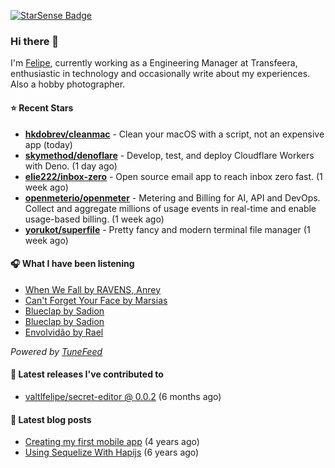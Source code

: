 <a href="https://starsense.app/developer-types" target="_blank"><img src="https://starsense.app/api/badge/?user=valtlfelipe" alt="StarSense Badge"></a>

### Hi there 👋

I'm [Felipe](https://felipevm.com), currently working as a Engineering Manager at Transfeera, enthusiastic in technology and occasionally write about my experiences. Also a hobby photographer.

#### ⭐ Recent Stars
- **[hkdobrev/cleanmac](https://github.com/hkdobrev/cleanmac)** - Clean your macOS with a script, not an expensive app (today)
- **[skymethod/denoflare](https://github.com/skymethod/denoflare)** - Develop, test, and deploy Cloudflare Workers with Deno. (1 day ago)
- **[elie222/inbox-zero](https://github.com/elie222/inbox-zero)** - Open source email app to reach inbox zero fast. (1 week ago)
- **[openmeterio/openmeter](https://github.com/openmeterio/openmeter)** - Metering and Billing for AI, API and DevOps. Collect and aggregate millions of usage events in real-time and enable usage-based billing. (1 week ago)
- **[yorukot/superfile](https://github.com/yorukot/superfile)** - Pretty fancy and modern terminal file manager (1 week ago)

#### 🎧 What I have been listening
- [When We Fall by RAVENS, Anrey](https://open.spotify.com/track/2gVY6igQnaFJOd80VPRF44)
- [Can&#39;t Forget Your Face by Marsias](https://open.spotify.com/track/1RpKULVooOuEzgpver8hof)
- [Blueclap by Sadion](https://open.spotify.com/track/4oAs0uiP81pNvzJvI70yNU)
- [Blueclap by Sadion](https://open.spotify.com/track/4oAs0uiP81pNvzJvI70yNU)
- [Envolvidão by Rael](https://open.spotify.com/track/51ps6uorlcN8Q7jVJqIkuB)

_Powered by [TuneFeed](https://tunefeed.app?ref=valtlfelipe-gh-profile)_ 

#### 🚀 Latest releases I've contributed to


- [valtlfelipe/secret-editor @ 0.0.2](https://github.com/valtlfelipe/secret-editor/releases/tag/0.0.2) (6 months ago)

#### 📄 Latest blog posts
- [Creating my first mobile app](https://felipevm.com/posts/creating-my-first-mobile-app/) (4 years ago)
- [Using Sequelize With Hapijs](https://felipevm.com/posts/using-sequelize-with-hapijs/) (6 years ago)
